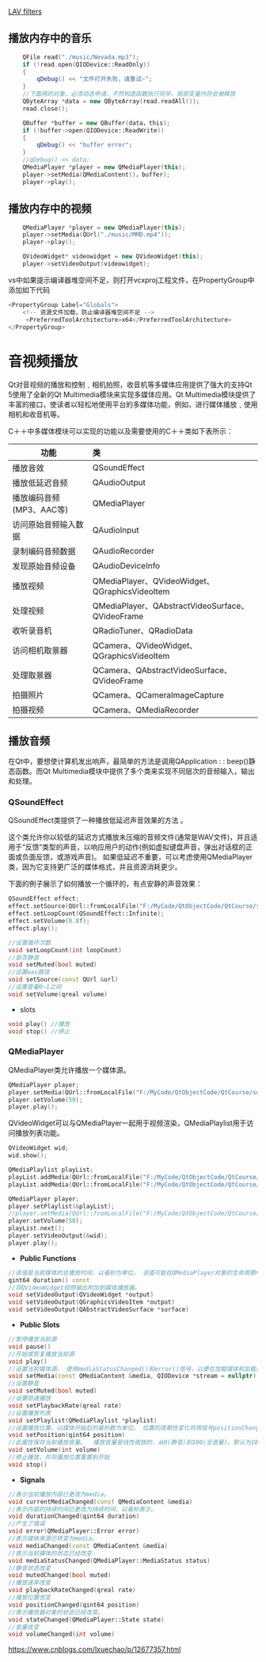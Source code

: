 [LAV filters](http://forum.doom9.org/showthread.php?t=156191)

## 播放内存中的音乐

```cpp
    QFile read("./music/Nevada.mp3");
    if (!read.open(QIODevice::ReadOnly))
    {
        qDebug() << "文件打开失败，请重试~";
    }
    //下面用的对象，必须动态申请，不然构造函数执行完毕，局部变量内存会被释放
    QByteArray *data = new QByteArray(read.readAll());
    read.close();

    QBuffer *buffer = new QBuffer(data，this);
    if (!buffer->open(QIODevice::ReadWrite))
    {
        qDebug() << "buffer error";
    }
    //qDebug() << data;
	QMediaPlayer *player = new QMediaPlayer(this);
    player->setMedia(QMediaContent()，buffer);
    player->play();
```

## 播放内存中的视频

```cpp
    QMediaPlayer *player = new QMediaPlayer(this);
    player->setMedia(QUrl("./music/MMD.mp4"));
    player->play();

    QVideoWidget* videowidget = new QVideoWidget(this);
    player->setVideoOutput(videowidget);
```

vs中如果提示编译器堆空间不足，则打开vcxproj工程文件，在PropertyGroup中添加如下代码

```cpp
<PropertyGroup Label="Globals">
    <!-- 资源文件加载，防止编译器堆空间不足 -->
     <PreferredToolArchitecture>x64</PreferredToolArchitecture> 
</PropertyGroup>
```



# 音视频播放

Qt对音视频的播放和控制﹑相机拍照，收音机等多媒体应用提供了强大的支持Qt 5使用了全新的Qt Multimedia模块来实现多媒体应用。Qt Multimedia模块提供了丰富的接口，使读者以轻松地使用平台的多媒体功能，例如，进行媒体播放﹑使用相机和收音机等。

C＋＋中多媒体模块可以实现的功能以及需要使用的C＋＋类如下表所示：

| 功能                     | 类                                               |
| ------------------------ | :----------------------------------------------- |
| 播放音效                 | QSoundEffect                                     |
| 播放低延迟音频           | QAudioOutput                                     |
| 播放编码音频(MP3、AAC等) | QMediaPlayer                                     |
| 访问原始音频输入数据     | QAudioInput                                      |
| 录制编码音频数据         | QAudioRecorder                                   |
| 发现原始音频设备         | QAudioDeviceInfo                                 |
| 播放视频                 | QMediaPlayer、QVideoWidget、QGraphicsVideoItem   |
| 处理视频                 | QMediaPlayer、QAbstractVideoSurface、QVideoFrame |
| 收听录音机               | QRadioTuner、QRadioData                          |
| 访问相机取景器           | QCamera、QVideoWidget、QGraphicsVideoItem        |
| 处理取景器               | QCamera、QAbstractVideoSurface、QVideoFrame      |
| 拍摄照片                 | QCamera、QCameraImageCapture                     |
| 拍摄视频                 | QCamera、QMediaRecorder                          |

## 播放音频

在Qt中，要想使计算机发出响声，最简单的方法是调用QApplication : : beep()静态函数。而Qt Multimedia模块中提供了多个类来实现不同层次的音频输入，输出和处理。

### QSoundEffect

QSoundEffect类提供了一种播放低延迟声音效果的方法 。

这个类允许你以较低的延迟方式播放未压缩的音频文件(通常是WAV文件)，并且适用于“反馈”类型的声音，以响应用户的动作(例如虚拟键盘声音，弹出对话框的正面或负面反馈，或游戏声音)。 如果低延迟不重要，可以考虑使用QMediaPlayer类，因为它支持更广泛的媒体格式，并且资源消耗更少。  

下面的例子展示了如何播放一个循环的，有点安静的声音效果：

```cpp
QSoundEffect effect;
effect.setSource(QUrl::fromLocalFile("F:/MyCode/QtObjectCode/QtCourse/soundeffect/video_call.wav"));
effect.setLoopCount(QSoundEffect::Infinite);
effect.setVolume(0.8f);
effect.play();
```

```cpp
//设置循环次数
void setLoopCount(int loopCount)
//是否静音
void setMuted(bool muted)
//设置wav路径
void setSource(const QUrl &url)
//设置音量0~1之间
void setVolume(qreal volume)
```

+ slots

```cpp
void play()	//播放
void stop()	//停止
```

### QMediaPlayer

QMediaPlayer类允许播放一个媒体源。  

```cpp
QMediaPlayer player;
player.setMedia(QUrl::fromLocalFile("F:/MyCode/QtObjectCode/QtCourse/soundeffect/That-Girl.mp3"));
player.setVolume(50);
player.play();
```

QVideoWidget可以与QMediaPlayer一起用于视频渲染，QMediaPlaylist用于访问播放列表功能。 

```cpp
QVideoWidget wid;
wid.show();

QMediaPlaylist playList;
playList.addMedia(QUrl::fromLocalFile("F:/MyCode/QtObjectCode/QtCourse/soundeffect/That-Girl.mp3"));
playList.addMedia(QUrl::fromLocalFile("F:/MyCode/QtObjectCode/QtCourse/soundeffect/干坤坤.mp4"));

QMediaPlayer player;
player.setPlaylist(&playList);
//player.setMedia(QUrl::fromLocalFile("F:/MyCode/QtObjectCode/QtCourse/soundeffect/That-Girl.mp3"));
player.setVolume(50);
playList.next();
player.setVideoOutput(&wid);
player.play();
```

+ **Public Functions**

```cpp
//该值是当前媒体的总播放时间，以毫秒为单位。 该值可能在QMediaPlayer对象的生命周期中发生变化，并且可能在初始回放开始时不可用，请连接到durationChanged()信号来接收状态通知。  
qint64 duration() const
//将QVideoWidget视频输出附加到媒体播放器。  
void setVideoOutput(QVideoWidget *output)
void setVideoOutput(QGraphicsVideoItem *output)
void setVideoOutput(QAbstractVideoSurface *surface)  
```

+ **Public Slots**

```cpp
//暂停播放当前源
void pause()	
//开始或恢复播放当前源    
void play()
//设置当前媒体源。 使用mediaStatusChanged()和error()信号，以便在加载媒体和加载过程中发生错误时得到通知      
void setMedia(const QMediaContent &media, QIODevice *stream = nullptr)
//设置静音    
void setMuted(bool muted)
//设置倍速播放
void setPlaybackRate(qreal rate)
//设置播放列表    
void setPlaylist(QMediaPlaylist *playlist)
//设置播放位置，以媒体开始后的毫秒数为单位。 位置的周期性变化将用信号positionChanged()表示，更新间隔可以用QMediaObject的方法setNotifyInterval()设置。    
void setPosition(qint64 position)
//此属性保存当前播放音量。  播放音量是线性缩放的，从0(静音)到100(全音量)。默认为100      
void setVolume(int volume)
//停止播放，并将播放位置重置到开始    
void stop()
```

+ **Signals**

```cpp
//表示当前播放内容已更改为media。  
void currentMediaChanged(const QMediaContent &media)
//表示内容的持续时间已更改为持续时间，以毫秒表示。  
void durationChanged(qint64 duration)    
//产生了错误
void error(QMediaPlayer::Error error)
//表示媒体来源已转变为media。      
void mediaChanged(const QMediaContent &media)
//表示当前媒体的状态已经改变    
void mediaStatusChanged(QMediaPlayer::MediaStatus status)
//静音状态改变  
void mutedChanged(bool muted)
//播放速率改变
void playbackRateChanged(qreal rate)
//播放位置改变    
void positionChanged(qint64 position)
//表示播放器对象的状态已经改变。  
void stateChanged(QMediaPlayer::State state)
//音量改变
void volumeChanged(int volume)
```



https://www.cnblogs.com/lxuechao/p/12677357.html